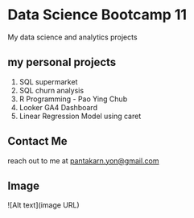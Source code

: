 # Data Science Bootcamp 11
My data science and analytics projects

## my personal projects

1. SQL supermarket
2. SQL churn analysis
3. R Programming - Pao Ying Chub
4. Looker GA4 Dashboard
5. Linear Regression Model using caret

## Contact Me
reach out to me at pantakarn.yon@gmail.com  

## Image
![Alt text](image URL)
